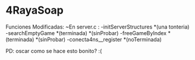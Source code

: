 # 4RayaSoap
Funciones Modificadas: 
   ~En server.c : 
        -initServerStructures *(una tonteria)
        -searchEmptyGame *(terminada) *(sinProbar)
        -freeGameByIndex *(terminada) *(sinProbar)
        -conecta4ns__register *(noTerminada)

PD: oscar como se hace esto bonito? :(
